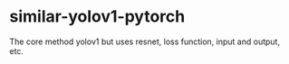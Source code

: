 # similar-yolov1-pytorch
The core method yolov1 but uses resnet, loss function, input and output, etc.
